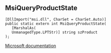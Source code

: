 ## MsiQueryProductState

```
[DllImport("msi.dll", CharSet = CharSet.Auto)]
public static extern int MsiQueryProductState(
   [MarshalAs(
   UnmanagedType.LPTStr)] string szProduct
);
```

[Microsoft documentation](https://docs.microsoft.com/en-us/windows/win32/api/msi/nf-msi-msiqueryproductstate)
